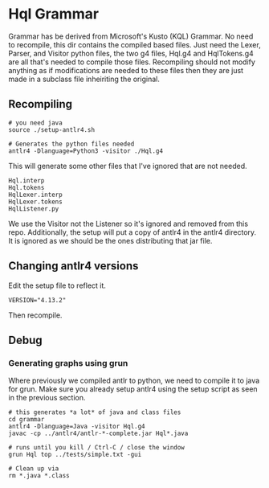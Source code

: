 # Hql Grammar
Grammar has be derived from Microsoft's Kusto (KQL) Grammar.
No need to recompile, this dir contains the compiled based files.
Just need the Lexer, Parser, and Visitor python files, the two g4 files, 
Hql.g4 and HqlTokens.g4 are all that's needed to compile those files.
Recompiling should not modify anything as if modifications are needed to these
files then they are just made in a subclass file inheiriting the original.

## Recompiling
```
# you need java
source ./setup-antlr4.sh

# Generates the python files needed
antlr4 -Dlanguage=Python3 -visitor ./Hql.g4
```

This will generate some other files that I've ignored that are not needed.

```
Hql.interp
Hql.tokens
HqlLexer.interp
HqlLexer.tokens
HqlListener.py
```

We use the Visitor not the Listener so it's ignored and removed from this repo.
Additionally, the setup will put a copy of antlr4 in the antlr4 directory.
It is ignored as we should be the ones distributing that jar file.

## Changing antlr4 versions
Edit the setup file to reflect it.

```
VERSION="4.13.2"
```

Then recompile.

## Debug
### Generating graphs using grun
Where previously we compiled antlr to python, we need to compile it to java for grun.
Make sure you already setup antlr4 using the setup script as seen in the previous section.

```
# this generates *a lot* of java and class files
cd grammar
antlr4 -Dlanguage=Java -visitor Hql.g4
javac -cp ../antlr4/antlr-*-complete.jar Hql*.java

# runs until you kill / Ctrl-C / close the window
grun Hql top ../tests/simple.txt -gui

# Clean up via
rm *.java *.class
```